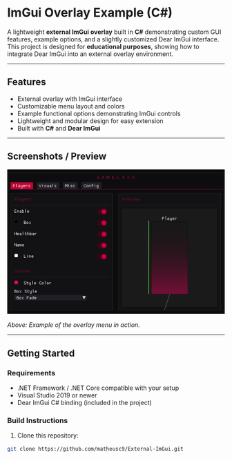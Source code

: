 # ImGui Overlay Example (C#)

A lightweight **external ImGui overlay** built in **C#** demonstrating custom GUI features, example options, and a slightly customized Dear ImGui interface. This project is designed for **educational purposes**, showing how to integrate Dear ImGui into an external overlay environment.

---

## Features

- External overlay with ImGui interface  
- Customizable menu layout and colors  
- Example functional options demonstrating ImGui controls  
- Lightweight and modular design for easy extension  
- Built with **C#** and **Dear ImGui**

---

## Screenshots / Preview

![Preview](Preview.png)

*Above: Example of the overlay menu in action.*

---

## Getting Started

### Requirements
- .NET Framework / .NET Core compatible with your setup  
- Visual Studio 2019 or newer  
- Dear ImGui C# binding (included in the project)

### Build Instructions
1. Clone this repository:

```bash
git clone https://github.com/matheusc9/External-ImGui.git
